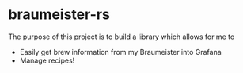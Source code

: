 # braumeister-rs

The purpose of this project is to build a library which allows for me to 
* Easily get brew information from my Braumeister into Grafana
* Manage recipes!
